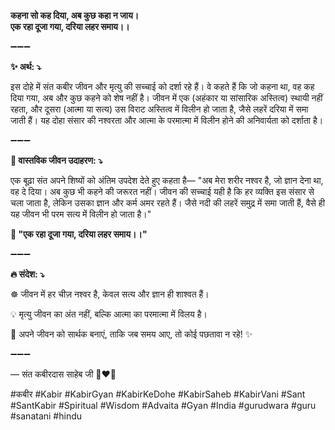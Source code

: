 **कहना सो कह दिया, अब कुछ कहा न जाय।**\
**एक रहा दूजा गया, दरिया लहर समाय।।**

➖➖➖

**✨ अर्थ: ⤵**

इस दोहे में संत कबीर जीवन और मृत्यु की सच्चाई को दर्शा रहे हैं। वे कहते हैं कि जो कहना था, वह कह दिया गया, अब और कुछ कहने को शेष नहीं है। जीवन में एक (अहंकार या सांसारिक अस्तित्व) स्थायी नहीं रहता, और दूसरा (आत्मा या सत्य) उस विराट अस्तित्व में विलीन हो जाता है, जैसे लहरें दरिया में समा जाती हैं। यह दोहा संसार की नश्वरता और आत्मा के परमात्मा में विलीन होने की अनिवार्यता को दर्शाता है।

➖➖➖

**🌾 वास्तविक जीवन उदाहरण: ⤵**

एक बूढ़ा संत अपने शिष्यों को अंतिम उपदेश देते हुए कहता है— "अब मेरा शरीर नश्वर है, जो ज्ञान देना था, वह दे दिया। अब कुछ भी कहने की जरूरत नहीं। जीवन की सच्चाई यही है कि हर व्यक्ति इस संसार से चला जाता है, लेकिन उसका ज्ञान और कर्म अमर रहते हैं। जैसे नदी की लहरें समुद्र में समा जाती हैं, वैसे ही यह जीवन भी परम सत्य में विलीन हो जाता है।"

**📜 "एक रहा दूजा गया, दरिया लहर समाय।।"**

➖➖➖

**🔥 संदेश: ⤵**

☸ जीवन में हर चीज़ नश्वर है, केवल सत्य और ज्ञान ही शाश्वत हैं।

💡 मृत्यु जीवन का अंत नहीं, बल्कि आत्मा का परमात्मा में विलय है।

🙏 अपने जीवन को सार्थक बनाएं, ताकि जब समय आए, तो कोई पछतावा न रहे! ✨

➖➖➖

— संत कबीरदास साहेब जी 🙏❤️💯

#कबीर #Kabir #KabirGyan #KabirKeDohe #KabirSaheb #KabirVani #Sant #SantKabir #Spiritual #Wisdom #Advaita #Gyan #India #gurudwara #guru #sanatani #hindu
